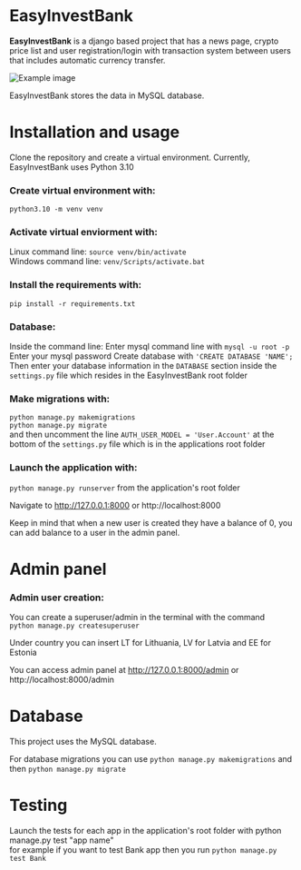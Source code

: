 # EasyInvestBank


**EasyInvestBank** is a django based project that has a news page, crypto price list and user registration/login with transaction system
between users that includes automatic currency transfer.

![Example image](https://user-images.githubusercontent.com/45123135/190678339-4ec67aaa-118c-4de7-a6ff-06209e662296.png)

EasyInvestBank stores the data in MySQL database.


# Installation and usage

Clone the repository and create a virtual environment. Currently, EasyInvestBank uses Python 3.10

### Create virtual environment with:
`python3.10 -m venv venv`

### Activate virtual enviorment with:
Linux command line: `source venv/bin/activate` <br/>
Windows command line: `venv/Scripts/activate.bat`

### Install the requirements with:
`pip install -r requirements.txt`

### Database:
Inside the command line:
Enter mysql command line with `mysql -u root -p`
Enter your mysql password
Create database with `'CREATE DATABASE 'NAME';`
Then enter your database information in the `DATABASE` section inside the `settings.py` file which resides in the EasyInvestBank root folder

### Make migrations with:
`python manage.py makemigrations` <br/>
`python manage.py migrate` <br/>
and then uncomment the line `AUTH_USER_MODEL = 'User.Account'`
at the bottom of the `settings.py` file which is in the applications root folder

### Launch the application with:
`python manage.py runserver` from the application's root folder

Navigate to http://127.0.0.1:8000 or http://localhost:8000


Keep in mind that when a new user is created they have a balance of 0, you can 
add balance to a user in the admin panel.

# Admin panel

### Admin user creation:
You can create a superuser/admin in the terminal with the command </br>
`python manage.py createsuperuser`

Under country you can insert LT for Lithuania, LV for Latvia and EE for Estonia

You can access admin panel at http://127.0.0.1:8000/admin or http://localhost:8000/admin


# Database
This project uses the MySQL database.

For database migrations you can use `python manage.py makemigrations` and then `python manage.py migrate`


# Testing
Launch the tests for each app in the application's root folder with python manage.py test "app name" </br>
for example if you want to test Bank app then you run `python manage.py test Bank`